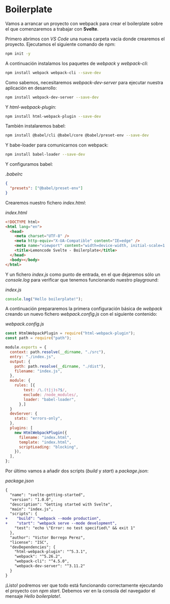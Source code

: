 # Boilerplate

Vamos a arrancar un proyecto con webpack para crear el boilerplate sobre el que comenzaremos a trabajar con **Svelte**.

Primero abrimos con _VS Code_ una nueva carpeta vacía donde crearemos el proyecto. Ejecutamos el siguiente comando de npm:

```bash
npm init -y
```

A continuación instalamos los paquetes de _webpack_ y _webpack-cli_:

```bash
npm install webpack webpack-cli --save-dev
```

Como sabemos, necesitaremos _webpack-dev-server_ para ejecutar nuestra aplicación en desarrollo:

```bash
npm install webpack-dev-server --save-dev
```

Y _html-webpack-plugin_:

```bash
npm install html-webpack-plugin --save-dev
```

También instalaremos babel:

```bash
npm install @babel/cli @babel/core @babel/preset-env --save-dev
```

Y babe-loader para comunicarnos con webpack:

```bash
npm install babel-loader --save-dev
```

Y configuramos babel:

_.babelrc_

```json
{
  "presets": ["@babel/preset-env"]
}
```

Crearemos nuestro fichero _index.html_:

_index.html_

```html
<!DOCTYPE html>
<html lang="en">
  <head>
    <meta charset="UTF-8" />
    <meta http-equiv="X-UA-Compatible" content="IE=edge" />
    <meta name="viewport" content="width=device-width, initial-scale=1.0" />
    <title>Lemoncode Svelte - Boilerplate</title>
  </head>
  <body></body>
</html>
```

Y un fichero _index.js_ como punto de entrada, en el que dejaremos sólo un _console.log_ para verificar que tenemos funcionando nuestro playground:

_index.js_

```js
console.log("Hello boilerplate!");
```

A continuación prepararemos la primera configuración básica de _webpack_ creando un nuevo fichero _webpack.config.js_ con el siguiente contenido:

_webpack.config.js_

```js
const HtmlWebpackPlugin = require("html-webpack-plugin");
const path = require("path");

module.exports = {
  context: path.resolve(__dirname, "./src"),
  entry: "./index.js",
  output: {
    path: path.resolve(__dirname, "./dist"),
    filename: "index.js",
  },
  module: {
    rules: [{
        test: /\.(t|j)s?$/,
        exclude: /node_modules/,
        loader: "babel-loader",
      },]
  }
  devServer: {
    stats: "errors-only",
  },
  plugins: [
    new HtmlWebpackPlugin({
      filename: "index.html",
      template: "index.html",
      scriptLoading: "blocking",
    }),
  ],
};
```

Por último vamos a añadir dos scripts (_build_ y _start_) a _package.json_:

_package.json_

```diff
{
  "name": "svelte-getting-started",
  "version": "1.0.0",
  "description": "Getting started with Svelte",
  "main": "index.js",
  "scripts": {
+    "build": "webpack --mode production",
+    "start": "webpack serve --mode development",
    "test": "echo \"Error: no test specified\" && exit 1"
  },
  "author": "Victor Borrego Perez",
  "license": "ISC",
  "devDependencies": {
    "html-webpack-plugin": "^5.3.1",
    "webpack": "^5.26.2",
    "webpack-cli": "^4.5.0",
    "webpack-dev-server": "^3.11.2"
  }
}
```

¡Listo! podremos ver que todo está funcionando correctamente ejecutando el proyecto con _npm start_. Debemos ver en la consola del navegador el mensaje _Hello boilerplate!_.
